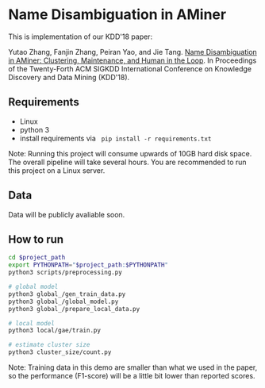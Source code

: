 Name Disambiguation in AMiner
============
This is implementation of our KDD'18 paper:

Yutao Zhang, Fanjin Zhang, Peiran Yao, and Jie Tang. [Name Disambiguation in AMiner: Clustering, Maintenance, and Human in the Loop](http://keg.cs.tsinghua.edu.cn/jietang/publications/kdd18_yutao-AMiner-Name-Disambiguation.pdf). In Proceedings of the Twenty-Forth ACM SIGKDD International Conference on Knowledge Discovery and Data Mining (KDD'18).

## Requirements
- Linux
- python 3
- install requirements via ```
pip install -r requirements.txt``` 

Note: Running this project will consume upwards of 10GB hard disk space. The overall pipeline will take several hours. You are recommended to run this project on a Linux server.

## Data
Data will be publicly avaliable soon.

## How to run
```bash
cd $project_path
export PYTHONPATH="$project_path:$PYTHONPATH"
python3 scripts/preprocessing.py

# global model
python3 global_/gen_train_data.py
python3 global_/global_model.py
python3 global_/prepare_local_data.py

# local model
python3 local/gae/train.py

# estimate cluster size
python3 cluster_size/count.py
```
Note: Training data in this demo are smaller than what we used in the paper, so the performance (F1-score) will be a little bit lower than reported scores.
